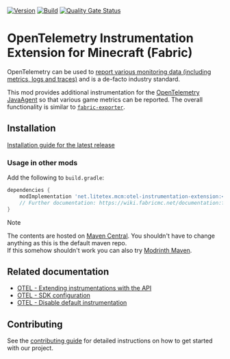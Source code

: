 <!-- modrinth_exclude.start -->

[![Version](https://img.shields.io/modrinth/v/mcm-otel-instrumentation-extension)](https://modrinth.com/mod/mcm-otel-instrumentation-extension)
[![Build](https://img.shields.io/github/actions/workflow/status/litetex-oss/mcm-otel-instrumentation-extension/check-build.yml?branch=dev)](https://github.com/litetex-oss/mcm-otel-instrumentation-extension/actions/workflows/check-build.yml?query=branch%3Adev)
[![Quality Gate Status](https://sonarcloud.io/api/project_badges/measure?project=litetex-oss_mcm-otel-instrumentation-extension&metric=alert_status)](https://sonarcloud.io/dashboard?id=litetex-oss_mcm-otel-instrumentation-extension)

# OpenTelemetry Instrumentation Extension for Minecraft (Fabric)

<!-- modrinth_exclude.end -->

OpenTelemetry can be used to [report various monitoring data (including metrics, logs and traces)](https://opentelemetry.io/docs/what-is-opentelemetry/) and is a de-facto industry standard.

This mod provides additional instrumentation for the [OpenTelemetry JavaAgent](https://opentelemetry.io/docs/zero-code/java/agent/) so that various game metrics can be reported. The overall functionality is similar to [``fabric-exporter``](https://github.com/ruscalworld/fabric-exporter).

<!-- modrinth_exclude.start -->

## Installation
[Installation guide for the latest release](https://github.com/litetex-oss/mcm-otel-instrumentation-extension/releases/latest#Installation)

### Usage in other mods

Add the following to ``build.gradle``:
```groovy
dependencies {
    modImplementation 'net.litetex.mcm:otel-instrumentation-extension:<version>'
    // Further documentation: https://wiki.fabricmc.net/documentation:fabric_loom
}
```

> [!NOTE]
> The contents are hosted on [Maven Central](https://repo.maven.apache.org/maven2/net/litetex/mcm/). You shouldn't have to change anything as this is the default maven repo.<br/>
> If this somehow shouldn't work you can also try [Modrinth Maven](https://support.modrinth.com/en/articles/8801191-modrinth-maven).

## Related documentation
* [OTEL - Extending instrumentations with the API](https://opentelemetry.io/docs/zero-code/java/agent/api/)
* [OTEL - SDK configuration](https://opentelemetry.io/docs/languages/java/configuration)
* [OTEL - Disable default instrumentation](https://opentelemetry.io/docs/zero-code/java/agent/disable/#enable-manual-instrumentation-only)

## Contributing
See the [contributing guide](./CONTRIBUTING.md) for detailed instructions on how to get started with our project.

<!-- modrinth_exclude.end -->
